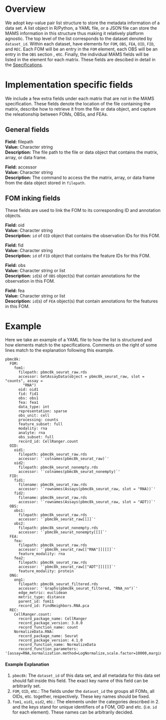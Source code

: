 # Overview

We adopt key-value pair list structure to store the metadata information of a data set. A list object in R/Python, a YAML file, or a JSON file can store the MAMS information in this structure thus making it relatively platform agnostic. The top level of the list corresponds to the dataset denoted by `dataset_id`. Within each dataset, have elements for `FOM`, `OBS`, `FEA`, `OID`, `FID`, and `REC`. Each FOM will be an entry in the `FOM` element, each OBS will be an entry in the `OBS` section , etc. Finally, the individual MAMS fields will be listed in the element for each matrix. These fields are descibed in detail in the [Specifications](https://github.com/single-cell-mams/mams/blob/main/specification.md). 

# Implementation specific fields

We include a few extra fields under each matrix that are not in the MAMS specification. These fields denote the location of the file containing the matrix, describe how to retrieve it from the file or data object, and capture the releationship between FOMs, OBSs, and FEAs. 

## General fields

**Field:** filepath  
**Value:** Character string  
**Description:** The file path to the file or data object that contains the matrix, array, or data frame.

**Field:** accessor  
**Value:** Character string  
**Description:** The command to access the the matrix, array, or data frame from the data object stored in `filepath`.

## FOM inking fields
These fields are used to link the FOM to its corresponding ID and annotation objects. 

**Field:** oid  
**Value:** Character string  
**Description:** `id` of `OID` object that contains the observation IDs for this FOM.

**Field:** fid  
**Value:** Character string  
**Description:** `id` of `FID` object that contains the feature IDs for this FOM.

**Field:** obs  
**Value:** Character string or list  
**Description:** `id`(s) of `OBS` object(s) that contain annotations for the observation in this FOM.

**Field:** fea  
**Value:** Character string or list  
**Description:** `id`(s) of `FEA` object(s) that contain annotations for the features in this FOM.


# Example

Here we take an example of a YAML file to how the list is structured and how elements match to the specifications. Comments on the right of some lines match to the explanation following this example. 

```{YAML}
pbmc8k:                    
  FOM:                     
    fom1:                  
      filepath: pbmc8k_seurat_raw.rds
      accessor: GetAssayData(object = pbmc8k_seurat_raw, slot = "counts", assay =
        "RNA")
      oid: oid1
      fid: fid1
      obs: obs1
      fea: fea1
      data_type: int
      representation: sparse
      obs_unit: cell
      processing: counts
      feature_subset: full
      modality: rna
      analyte: rna
      obs_subset: full
      record_id: CellRanger.count
  OID:                     
    oid1:                  
      filepath: pbmc8k_seurat_raw.rds
      accessor: '`colnames(pbmc8k_seurat_raw)`'
    oid2:
      filepath: pbmc8k_seurat_nonempty.rds
      accessor: '`colnames(pbmc8k_seurat_nonempty)`'
  FID:
    fid1:
      filename: pbmc8k_seurat_raw.rds
      accessor: '`rownames(Assays(pbmc8k_seurat_raw, slot = "RNA))`'
    fid2:
      filename: pbmc8k_seurat_raw.rds
      accessor: '`rownames(Assays(pbmc8k_seurat_raw, slot = "ADT))`'
  OBS:
    obs1:
      filepath: pbmc8k_seurat_raw.rds
      accessor: '`pbmc8k_seurat_raw[[]]`'
    obs2:
      filepath: pbmc8k_seurat_nonempty.rds
      accessor: '`pbmc8k_seurat_nonempty[[]]`'
  FEA:
    fea:
      filepath: pbmc8k_seurat_raw.rds
      accessor: '`pbmc8k_seurat_raw[["RNA"]][[]]`'
      feature_modality: rna
    fea2:
      filepath: pbmc8k_seurat_raw.rds
      accessor: '`pbmc8k_seurat_raw[["ADT"]][[]]`'
      feature_modality: protein
  ONG:
    ong1:
      filepath: pbmc8k_seurat_filtered.rds
      accessor: '`Graphs(pbmc8k_seurat_filtered, "RNA_nn")`'
      edge_metric: euclidean
      metric_type: distance
      parent_id: fom11
      record_id: FindNeighbors.RNA.pca
  REC:
    CellRanger.count:
      record_package_name: CellRanger
      record_package_version: 3.0.0
      record_function_name: count
    NormalizeData.RNA:
      record_package_name: Seurat
      record_package_version: 4.1.0
      record_function_name: NormalizeData
      record_function_parameters: '[assay=RNA,normalization.method=LogNormalize,scale.factor=10000,margin=1,verbose=TRUE]'
```

#### Example Explanation

1. `pbmc8k`: The `dataset_id` of this data set, and all metadata for this data set should fall inside this field. The exact key name of this field can be arbitrarily set. 
2. `FOM`, `OID`, etc.: The fields under the `dataset_id` the groups all FOMs, all OIDs, etc. together, respectively. These key names should be fixed. 
3. `fom1`, `oid1`, `oid2`, etc.: The elements under the categories described in 2. and the keys stand for unique identifiers of a FOM, OID and etc. (i.e. `id` for each element). These names can be arbitrarily decided. 
